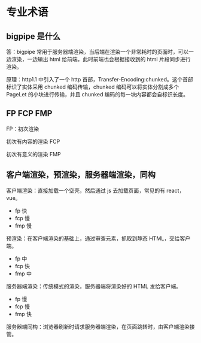 # 专业术语

## bigpipe 是什么

答：bigpipe 常用于服务器端渲染，当后端在渲染一个非常耗时的页面时，可以一边渲染，一边输出 html 给前端，此时前端也会根据接收到的 html 片段同步进行渲染。

原理：http1.1 中引入了一个 http 首部，Transfer-Encoding:chunked。这个首部标识了实体采用 chunked 编码传输，chunked 编码可以将实体分割成多个 PageLet 的小块进行传输，并且 chunked 编码的每一块内容都会自标识长度。

## FP FCP FMP

FP：初次渲染

初次有内容的渲染 FCP

初次有意义的渲染 FMP

## 客户端渲染，预渲染，服务器端渲染，同构

客户端渲染：直接加载一个空壳，然后通过 js 去加载页面，常见的有 react，vue。

- fp 快
- fcp 慢
- fmp 慢

预渲染：在客户端渲染的基础上，通过审查元素，抓取到静态 HTML，交给客户端。

- fp 中
- fcp 快
- fmp 中

服务器端渲染：传统模式的渲染，服务器端将渲染好的 HTML 发给客户端。

- fp 慢
- fcp 慢
- fmp 快

服务器端同构：浏览器刷新时请求服务器端渲染，在页面跳转时，由客户端渲染接管。
